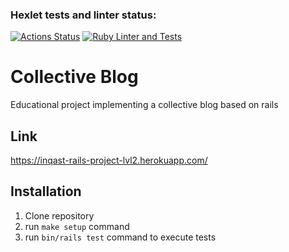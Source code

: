 ### Hexlet tests and linter status:
[![Actions Status](https://github.com/1NQ457/rails-project-lvl2/workflows/hexlet-check/badge.svg)](https://github.com/1NQ457/rails-project-lvl2/actions)
[![Ruby Linter and Tests](https://github.com/1NQ457/rails-project-lvl2/actions/workflows/lint-tests.yml/badge.svg)](https://github.com/1NQ457/rails-project-lvl2/actions/workflows/lint-tests.yml)

# Collective Blog
Educational project implementing a collective blog based on rails

## Link
https://inqast-rails-project-lvl2.herokuapp.com/

## Installation
1. Clone repository
2. run `make setup` command
3. run `bin/rails test` command to execute tests